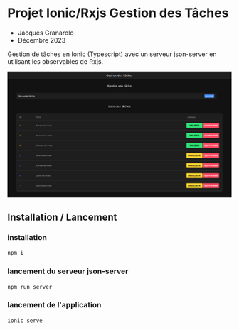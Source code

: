# Projet Ionic/Rxjs Gestion des Tâches

- Jacques Granarolo
- Décembre 2023

Gestion de tâches en Ionic (Typescript) avec un serveur json-server en utilisant les observables de Rxjs.

![Image de l'application](./assets/app.png)

## Installation / Lancement

### installation
  
```bash
npm i
```

### lancement du serveur json-server
  
```bash
npm run server
```

### lancement de l'application
  
```bash
ionic serve
```
